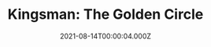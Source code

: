 ---
title: "Kingsman: The Golden Circle"
year: 2017
date: 2021-08-14T00:00:04.000Z
permalink: /almanac/movies/2021-08-14-kingsman-the-golden-circle/index.html
link: https://letterboxd.com/rknightuk/film/kingsman-the-golden-circle/1/
rating: 3
tmdbid: 343668
---